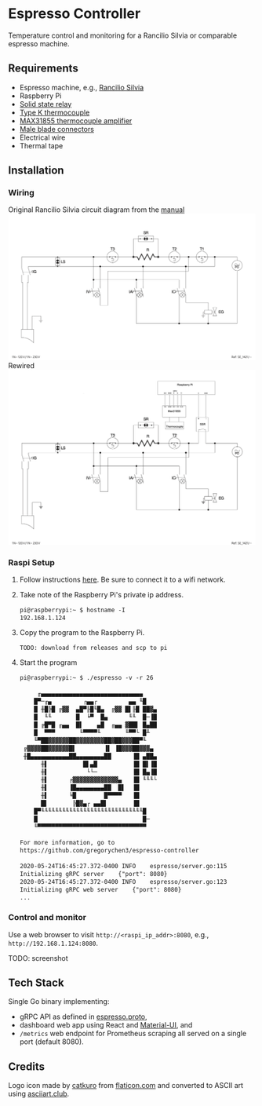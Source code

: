# Espresso Controller

Temperature control and monitoring for a Rancilio Silvia or comparable espresso machine.

## Requirements

- Espresso machine, e.g., [Rancilio Silvia](https://www.ranciliogroupna.com/silvia)
- Raspberry Pi
- [Solid state relay](https://www.amazon.com/dp/B00HV974KC/ref=cm_sw_em_r_mt_dp_U_9WTYEbEA0TNGG)
- [Type K thermocouple](https://www.amazon.com/dp/B07MMLY3PZ/ref=cm_sw_em_r_mt_dp_U_OXTYEb0AVQZWD)
- [MAX31855 thermocouple amplifier](https://www.adafruit.com/product/269)
- [Male blade connectors](https://en.wikipedia.org/wiki/FASTON_terminal#/media/File:Faston_Style_Terminals_Male.jpg)
- Electrical wire
- Thermal tape

## Installation

### Wiring

Original Rancilio Silvia circuit diagram from the [manual](https://www.ranciliogroupna.com/filebin/images/Downloadables/User_Manuals/Homeline/Silvia_User_Manual_2017.PDF)
![original](circuit_diagram_original.png)
Rewired
![original](circuit_diagram_modified.png)

### Raspi Setup

1. Follow instructions [here](https://projects.raspberrypi.org/en/projects/raspberry-pi-getting-started). Be sure to connect it to a wifi network.
2. Take note of the Raspberry Pi's private ip address.

   ```console
   pi@raspberrypi:~ $ hostname -I
   192.168.1.124
   ```

3. Copy the program to the Raspberry Pi.

   ```console
   TODO: download from releases and scp to pi
   ```

4. Start the program

   ```console
   pi@raspberrypi:~ $ ./espresso -v -r 26

        ╓▄▄▄▄▄▄▄▄▄▄▄▄▄▄▄▄▄▄▄▄▄▄▄▄▄▄▄▄▄
       █▀─╓▄         ┌▄▄┌         ▄▄ ╙█
       █ ╫█╠█ ╔▓▓  ▄█▀╟█╙█▄  ╔▓▓ █▌╟█ ██▓▄
       █  ╙╙       █  ╘▀  █▄      ╙╙  █─▐█
       █ ╔█▀█ ╓▄▄  █▌    ▄█  ╓▄▄ ▓██▌ █▄██
       █  ▀▀▀       ╙▀▀▀▀╙       ╙▀▀└ █╨
       ╙▀██▓▓▓▓▓▓██▓▓▓▓▓▓▓▓██▓██▓▓▓██▀╙
    ╔▓▓▓▓██▓▓▓▓▓▓█▌        ▐▌ ▐█▓▓▓██▓▓▓▄
    ╫█▄▄▄▄▄▄▄▄▄▄▄██▄▄▄▄▄▄▄▄██      ▐█ ▄██▄
         ╫▌          █▌▄█          ▐█ █▌▐█
         ╫▌           └└─          ▐█ █▄▐█
         ╫▌      ╒▓▓▓▓▓▓▓▓▓▓▓▓▓▄   ▐█ ╙╙╙└
         ╫▌      ▐█▄▄▄▄▄▄▄▄██  █▌  ▐█
         ╫▌      ╘█        █▀▀▀▀   ▐█
         █▌       ╠█▓▄┌ ▄▄█▌       ▐█
       █▀╙╙╙╙╙╙╙╙╙╙╙╙╙╙╙╙╙╙╙╙╙╙╙╙╙╙╙╙╙█
       █                              █─
       ╙▀▀▀▀▀▀▀▀▀▀▀▀▀▀▀▀▀▀▀▀▀▀▀▀▀▀▀▀▀▀▀

   For more information, go to https://github.com/gregorychen3/espresso-controller

   2020-05-24T16:45:27.372-0400	INFO	espresso/server.go:115	Initializing gRPC server	{"port": 8080}
   2020-05-24T16:45:27.372-0400	INFO	espresso/server.go:123	Initializing gRPC web server	{"port": 8080}
   ...
   ```

### Control and monitor

Use a web browser to visit `http://<raspi_ip_addr>:8080`, e.g., `http://192.168.1.124:8080`.

TODO: screenshot

## Tech Stack

Single Go binary implementing:

- gRPC API as defined in [espresso.proto](https://github.com/gregorychen3/espresso-controller/blob/master/pkg/espressopb/espresso.proto),
- dashboard web app using React and [Material-UI](https://material-ui.com/), and
- `/metrics` web endpoint for Prometheus scraping
  all served on a single port (default 8080).

## Credits

Logo icon made by [catkuro](https://www.flaticon.com/authors/catkuro) from [flaticon.com](https://www.flaticon.com) and converted to ASCII art using [asciiart.club](https://asciiart.club).
